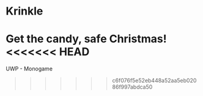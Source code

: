 # Krinkle

Get the candy, safe Christmas!
<<<<<<< HEAD
=======

UWP - Monogame
>>>>>>> c6f076f5e52eb448a52aa5eb02086f997abdca50
